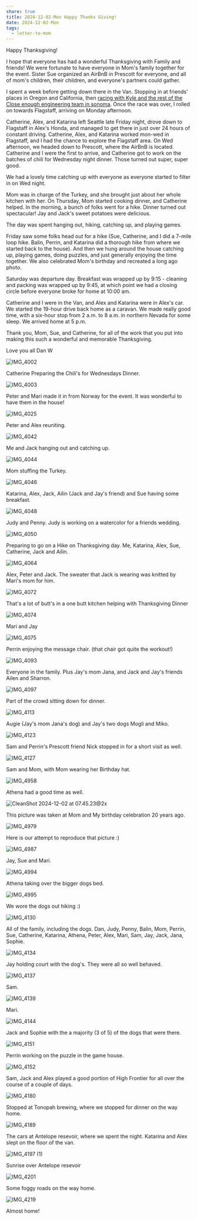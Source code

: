 ```yaml
---
share: true
title: 2024-12-02-Mon Happy Thanks Giving!
date: 2024-12-02-Mon
tags:
  - letter-to-mom
---
```



Happy Thanksgiving!   

I hope that everyone has had a wonderful Thanksgiving with Family and friends!   We were fortunate to have everyone in Mom's family together for the event.  Sister Sue organized an AirBnB in Prescott for everyone, and all of mom's children, their children, and everyone's partners could gather.

I spent a week before getting down there in the Van.   Stopping in at friends' places in Oregon and California,  then [racing with Kyle and the rest of the Close enough engineering team in sonoma](../trip-reports/2024-11-Sonoma-thanksgiving/day-6-7-and-8---lemons-racing-in-sonoma.md).   Once the race was over, I rolled on towards Flagstaff, arriving on Monday afternoon.

Catherine, Alex, and Katarina left Seattle late Friday night, drove down to Flagstaff in Alex's Honda, and managed to get there in just over 24 hours of constant driving.    Catherine, Alex, and Katarina worked mon-wed in Flagstaff, and I had the chance to explore the Flagstaff area.  On Wed afternoon, we headed down to Prescott, where the AirBnB is located.   Catherine and I were the first to arrive, and Catherine got to work on the batches of chili for Wednesday night dinner.  Those turned out super, super good.

We had a lovely time catching up with everyone as everyone started to filter in on Wed night.  

Mom was in charge of the Turkey, and she brought just about her whole kitchen with her. On Thursday, Mom started cooking dinner, and Catherine helped. In the morning, a bunch of folks went for a hike. Dinner turned out spectacular! Jay and Jack's sweet potatoes were delicious.

The day was spent hanging out, hiking, catching up, and playing games.  

Friday saw some folks head out for a hike (Sue, Catherine, and I did a 7-mile loop hike.  Balin, Perrin, and Katarina did a thorough hike from where we started back to the house).  And then we hung around the house catching up, playing games, doing puzzles, and just generally enjoying the time together.    We also celebrated Mom's birthday and recreated a long ago photo.

Saturday was departure day.   Breakfast was wrapped up by 9:15 - cleaning and packing was wrapped up by 9:45, at which point we had a closing circle before everyone broke for home at 10:00 am.

Catherine and I were in the Van, and Alex and Katarina were in Alex's car. We started the 19-hour drive back home as a caravan. We made really good time, with a six-hour stop from 2 a.m. to 8 a.m. in northern Nevada for some sleep. We arrived home at 5 p.m.

Thank you, Mom, Sue, and Catherine, for all of the work that you put into making this such a wonderful and memorable Thanksgiving.

Love you all
Dan W




![IMG_4002](../attachments/IMG_4002.png)

Catherine Preparing the Chili's for Wednesdays Dinner.

![IMG_4003](../attachments/IMG_4003.png)

Peter and Mari made it in from Norway for the event.  It was wonderful to have them in the house!

![IMG_4025](../attachments/IMG_4025.png)

Peter and Alex reuniting. 

![IMG_4042](../attachments/IMG_4042.png)

Me and Jack hanging out and catching up.

![IMG_4044](../attachments/IMG_4044.png)

Mom stuffing the Turkey.

![IMG_4046](../attachments/IMG_4046.png)

Katarina, Alex, Jack, Ailin (Jack and Jay's friend) and Sue having some breakfast.

![IMG_4048](../attachments/IMG_4048.png)

Judy and Penny.  Judy is working on a watercolor for a friends wedding.

![IMG_4050](../attachments/IMG_4050.png)

Preparing to go on a Hike on Thanksgiving day.  Me, Katarina, Alex, Sue, Catherine, Jack and Ailin.

![IMG_4064](../attachments/IMG_4064.png)

Alex, Peter and Jack.   The sweater that Jack is wearing was knitted by Mari's mom for him.

![IMG_4072](../attachments/IMG_4072.png)

That's a lot of butt's in a one butt kitchen helping with Thanksgiving Dinner

![IMG_4074](../attachments/IMG_4074.png)

Mari and Jay

![IMG_4075](../attachments/IMG_4075.png)

Perrin enjoying the message chair.  (that chair got quite the workout!)

![IMG_4093](../attachments/IMG_4093.png)

Everyone in the family.   Plus Jay's mom Jana, and Jack and Jay's friends Ailen and Sharron.

![IMG_4097](../attachments/IMG_4097.png)

Part of the crowd sitting down for dinner.

![IMG_4113](../attachments/IMG_4113.png)

Augie (Jay's mom Jana's dog) and Jay's two dogs Mogli and Miko.  

![IMG_4123](../attachments/IMG_4123.png)

Sam and Perrin's Prescott friend Nick stopped in for a short visit as well.

![IMG_4127](../attachments/IMG_4127.png)

Sam and Mom, with Mom wearing her Birthday hat.


![IMG_4958](../attachments/IMG_4958.png)

Athena had a good time as well.

![CleanShot 2024-12-02 at 07.45.23@2x](../attachments/CleanShot%202024-12-02%20at%2007.45.23@2x.png)

This picture was taken at Mom and My birthday celebration 20 years ago.

![IMG_4979](../attachments/IMG_4979.png)

Here is our attempt to reproduce that picture :) 

![IMG_4987](../attachments/IMG_4987.png)

Jay, Sue and Mari.

![IMG_4994](../attachments/IMG_4994.png)

Athena taking over the bigger dogs bed.

![IMG_4995](../attachments/IMG_4995.png)

We wore the dogs out hiking :) 

![IMG_4130](../attachments/IMG_4130.png)

All of the family, including the dogs.
Dan, Judy, Penny, Balin, Mom, Perrin, Sue, Catherine, Katarina, Athena, Peter, Alex, Mari, Sam, Jay, Jack, Jana, Sophie.

![IMG_4134](../attachments/IMG_4134.png)

Jay holding court with the dog's. They were all so well behaved.

![IMG_4137](../attachments/IMG_4137.png)

Sam.

![IMG_4139](../attachments/IMG_4139.png)

Mari.

![IMG_4144](../attachments/IMG_4144.png)

Jack and Sophie with the a majority (3 of 5) of the dogs that were there.  

![IMG_4151](../attachments/IMG_4151.png)

Perrin working on the puzzle in the game house.

![IMG_4152](../attachments/IMG_4152.png)

Sam, Jack and Alex played a good portion of High Frontier for all over the course of a couple of days.

![IMG_4180](../attachments/IMG_4180.png)

Stopped at Tonopah brewing, where we stopped for dinner on the way home.

![IMG_4189](../attachments/IMG_4189.png)

The cars at Antelope resevoir, where we spent the night.  Katarina and Alex slept on the floor of the van.  

![IMG_4197 (1)](../attachments/IMG_4197%20(1).png)

Sunrise over Antelope resevoir

![IMG_4201](../attachments/IMG_4201.png)

Some foggy roads on the way home.

![IMG_4219](../attachments/IMG_4219.png)

Almost home!
